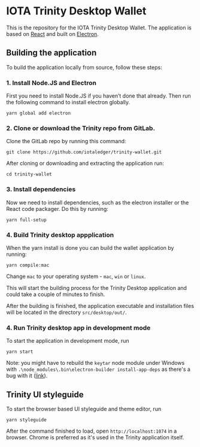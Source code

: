 # IOTA Trinity Desktop Wallet

This is the repository for the IOTA Trinity Desktop Wallet. The application is based on [React](https://reactjs.org) and built on [Electron](https://electronjs.org/). 

## Building the application

To build the application locally from source, follow these steps:

### 1. Install Node.JS and Electron
First you need to install Node.JS if you haven’t done that already.
Then run the following command to install electron globally.
```
yarn global add electron
```

### 2. Clone or download the Trinity repo from GitLab.
Clone the GitLab repo by running this command:
```
git clone https://github.com/iotaledger/trinity-wallet.git
```

After cloning or downloading and extracting the application run:
```
cd trinity-wallet
```
### 3. Install dependencies
Now we need to install dependencies, such as the electron installer or the React code packager. Do this by running:
```
yarn full-setup
```
### 4. Build Trinity desktop appplication
When the yarn install is done you can build the wallet application by running:
```
yarn compile:mac
```
Change `mac` to your operating system - `mac`, `win` or `linux`.

This will start the building process for the Trinity Desktop application and could take a couple of minutes to finish.

After the building is finished, the application executable and installation files will be located in the directory `src/desktop/out/`.

### 4. Run Trinity desktop app in development mode
To start the application in development mode, run
```
yarn start
```

Note: you might have to rebuild the `keytar` node module under Windows with `.\node_modules\.bin\electron-builder install-app-deps`
as there's a bug with it ([link](https://github.com/atom/node-keytar/issues/51)).

## Trinity UI styleguide

To start the browser based UI styleguide and theme editor, run 
```
yarn styleguide
```
After the command finished to load, open `http://localhost:1074` in a browser. Chrome is preferred as it's used in the Trinity application itself.
